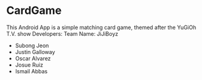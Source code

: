 # CardGame
This Android App is a simple matching card game, themed after the YuGiOh T.V. show
Developers:
Team Name: JiJiBoyz
- Subong Jeon
- Justin Galloway
- Oscar Alvarez
- Josue Ruiz
- Ismail Abbas
